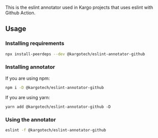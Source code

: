 This is the eslint annotator used in Kargo projects that uses eslint with Github Action.

## Usage

### Installing requirements

```sh
npx install-peerdeps --dev @kargotech/eslint-annotator-github
```

### Installing annotator

If you are using npm:

```sh
npm i -D @kargotech/eslint-annotator-github
```

If you are using yarn:

```
yarn add @kargotech/eslint-annotator-github -D
```

### Using the annotator

```sh
eslint -f @kargotech/eslint-annotator-github
```
